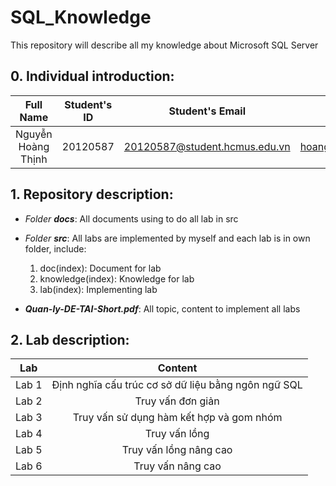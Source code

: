 # SQL_Knowledge
This repository will describe all my knowledge about Microsoft SQL Server

## 0. Individual introduction: 
| Full Name                  |   Student's ID   | Student's Email                    |      Individual Email              |
|:--------------------------:|:----------------:|:----------------------------------:|:----------------------------------:|
| Nguyễn Hoàng Thịnh         |  20120587        | 20120587@student.hcmus.edu.vn      | hoangthinhstkt@gmail.com       |

## 1. Repository description:
+ *Folder **docs***: All documents using to do all lab in src

+ *Folder **src***: All labs are implemented by myself and each lab is in own folder, include:
    1. doc(index): Document for lab
    2. knowledge(index): Knowledge for lab
    3. lab(index): Implementing lab

+ ***Quan-ly-DE-TAI-Short.pdf***: All topic, content to implement all labs

## 2. Lab description:
| Lab                 |   Content   |
|:--------------------------:|:----------------:|
|Lab 1 | Định nghĩa cấu trúc cơ sở dữ liệu bằng ngôn ngữ SQL|
|Lab 2 | Truy vấn đơn giản |
|Lab 3 | Truy vấn sử dụng hàm kết hợp và gom nhóm |
|Lab 4 | Truy vấn lồng |
|Lab 5 | Truy vấn lồng nâng cao |
|Lab 6 | Truy vấn nâng cao |


